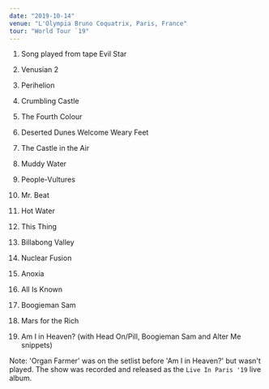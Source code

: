 ```yaml
---
date: "2019-10-14"
venue: "L'Olympia Bruno Coquatrix, Paris, France"
tour: "World Tour `19"
---
```



 1. Song played from tape
    Evil Star

 2. Venusian 2

 3. Perihelion

 4. Crumbling Castle

 5. The Fourth Colour

 6. Deserted Dunes Welcome Weary Feet

 7. The Castle in the Air

 8. Muddy Water

 9. People-Vultures

10. Mr. Beat

11. Hot Water

12. This Thing

13. Billabong Valley

14. Nuclear Fusion

15. Anoxia

16. All Is Known

17. Boogieman Sam

18. Mars for the Rich

19. Am I in Heaven?
    (with Head On/Pill, Boogieman Sam and Alter Me snippets)


Note: 'Organ Farmer' was on the setlist before 'Am I in Heaven?' but
wasn't played. The show was recorded and released as the `Live In Paris
'19` live album.
